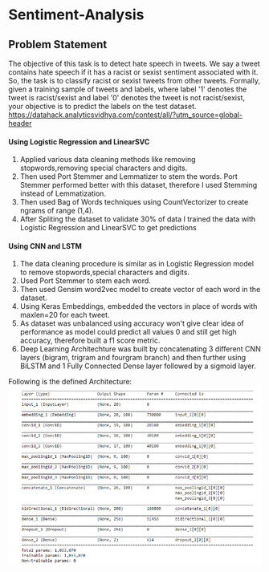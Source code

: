# Sentiment-Analysis

## Problem Statement

The objective of this task is to detect hate speech in tweets. 
We say a tweet contains hate speech if it has a racist or sexist sentiment associated with it. 
So, the task is to classify racist or sexist tweets from other tweets.
Formally, given a training sample of tweets and labels, where label '1' denotes the tweet is racist/sexist and label '0' denotes the 
tweet is not racist/sexist, your objective is to predict the labels on the test dataset.
https://datahack.analyticsvidhya.com/contest/all/?utm_source=global-header

#### Using Logistic Regression and LinearSVC

1. Applied various data cleaning methods like removing stopwords,removing special characters and digits. 
2. Then used Port Stemmer and Lemmatizer to stem the words. Port Stemmer performed better with this dataset, therefore I used
Stemming instead of Lemmatization. 
3. Then used Bag of Words techniques using CountVectorizer to create ngrams of range (1,4).
4. After Spliting the dataset to validate 30% of data I trained the data with Logistic Regression and LinearSVC to get predictions



#### Using CNN and LSTM

1. The data cleaning procedure is similar as in Logistic Regression model to remove stopwords,special characters and digits. 
2. Used Port Stemmer to stem each word.
3. Then used Gensim word2vec model to create vector of each word in the dataset.
4. Using Keras Embeddings, embedded the vectors in place of words with maxlen=20 for each tweet. 
5. As dataset was unbalanced using accuracy won't give clear idea of performance as model could predict all values 0 and still get high accuracy, therefore built a f1 score metric. 
6. Deep Learning Architechture was built by concatenating 3 different CNN layers (bigram, trigram and fourgram branch) and then further using BiLSTM and 1 Fully Connected Dense layer followed by a sigmoid layer. 

Following is the defined Architecture:
![alt text](https://github.com/Nishant-Chhetri/Sentiment-Analysis/blob/master/CNN_LSTM_Arch.bmp)

